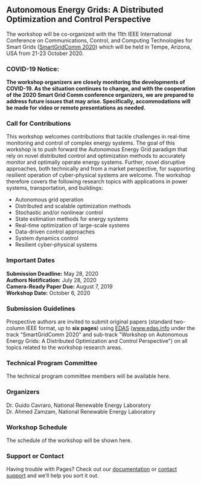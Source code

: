 ## Autonomous Energy Grids: A Distributed Optimization and Control Perspective

The workshop will be co-organized with the 11th IEEE International Conference on Communications, Control, and Computing Technologies for Smart Grids ([SmartGridComm 2020](https://sgc2020.ieee-smartgridcomm.org/)) which will be held in Tempe, Arizona, USA from 21-23 October 2020.

### COVID-19 Notice:
**The workshop organizers are closely monitoring the developments of COVID-19. As the situation continues to change, and with the cooperation of the 2020 Smart Grid Comm conference organizers, we are prepared to address future issues that may arise. Specifically, accommodations will be made for video or remote presentations as needed.**

### Call for Contributions

This workshop welcomes contributions that tackle challenges in real-time monitoring and control of complex energy systems. The goal of this workshop is to push forward the Autonomous Energy Grid paradigm that rely on novel distributed control and optimization methods to accurately monitor and optimally operate energy systems. Further, novel disruptive approaches, both technically and from a market perspective, for supporting resilient operation of cyber-physical systems are welcome. The workshop therefore covers the following research topics with applications in power systems, transportation, and buildings:

* Autonomous grid operation
* Distributed and scalable optimization methods
* Stochastic and/or nonlinear control
* State estimation methods for energy systems
* Real-time optimization of large-scale systems
* Data-driven control approaches
* System dynamics control
* Resilient cyber-physical systems

### Important Dates

**Submission Deadline:** May 28, 2020 <br />
**Authors Notification:** July 28, 2020 <br />
**Camera-Ready Paper Due:** August 7, 2019 <br />
**Workshop Date:** October 6, 2020

### Submission Guidelines

Prospective authors are invited to submit original papers (standard two-column IEEE format, up to **six pages**) using [EDAS](https://www.edas.info/) (www.edas.info under the track “SmartGridComm 2020” and sub-track "Workshop on Autonomous Energy Grids: A Distributed Optimization and Control Perspective") on all topics related to the workshop research areas.


### Technical Program Committee

The technical program committee members will be available here.

### Organizers

Dr. Guido Cavraro, National Renewable Energy Laboratory <br />
Dr. Ahmed Zamzam, National Renewable Energy Laboratory

### Workshop Schedule

The schedule of the workshop will be shown here. 

<!-- ```markdown
Syntax highlighted code block

# Header 1
## Header 2
### Header 3

- Bulleted
- List

1. Numbered
2. List

**Bold** and _Italic_ and `Code` text

[Link](url) and ![Image](src)
```

For more details see [GitHub Flavored Markdown](https://guides.github.com/features/mastering-markdown/).

### Jekyll Themes

Your Pages site will use the layout and styles from the Jekyll theme you have selected in your [repository settings](https://github.com/UMN-AhmedSZ/AES-DA/settings). The name of this theme is saved in the Jekyll `_config.yml` configuration file. -->

### Support or Contact

Having trouble with Pages? Check out our [documentation](https://help.github.com/categories/github-pages-basics/) or [contact support](https://github.com/contact) and we’ll help you sort it out.
